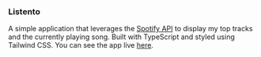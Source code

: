 ### Listento

A simple application that leverages the [Spotify API](https://developer.spotify.com/documentation/web-api) to display my top tracks and the currently playing song. Built with TypeScript and styled using Tailwind CSS. You can see the app live [here](https://cosieslucha.vercel.app/).
